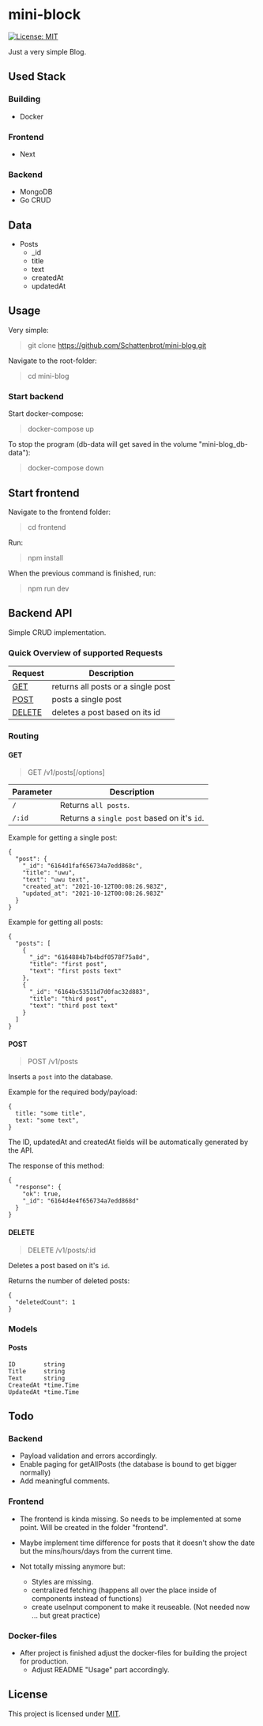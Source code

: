 # mini-block

[![License: MIT](https://img.shields.io/badge/License-MIT-yellow.svg)](https://opensource.org/licenses/MIT)

Just a very simple Blog.

## Used Stack

### Building

- Docker

### Frontend

- Next

### Backend

- MongoDB
- Go CRUD

## Data

- Posts
  - \_id
  - title
  - text
  - createdAt
  - updatedAt

## Usage

Very simple:

> git clone https://github.com/Schattenbrot/mini-blog.git

Navigate to the root-folder:

> cd mini-blog

### Start backend

Start docker-compose:

> docker-compose up

To stop the program (db-data will get saved in the volume "mini-blog_db-data"):

> docker-compose down

## Start frontend

Navigate to the frontend folder:

> cd frontend

Run:

> npm install

When the previous command is finished, run:

> npm run dev

## Backend API

Simple CRUD implementation.

### Quick Overview of supported Requests

| Request           | Description                        |
| ----------------- | ---------------------------------- |
| [GET](#get)       | returns all posts or a single post |
| [POST](#post)     | posts a single post                |
| [DELETE](#delete) | deletes a post based on its id     |

### Routing

#### GET

> GET /v1/posts[/options]

| Parameter | Description                                 |
| --------- | ------------------------------------------- |
| `/`       | Returns `all posts`.                        |
| `/:id`    | Returns a `single post` based on it's `id`. |

Example for getting a single post:

```
{
  "post": {
    "_id": "6164d1faf656734a7edd868c",
    "title": "uwu",
    "text": "uwu text",
    "created_at": "2021-10-12T00:08:26.983Z",
    "updated_at": "2021-10-12T00:08:26.983Z"
  }
}
```

Example for getting all posts:

```
{
  "posts": [
    {
      "_id": "6164884b7b4bdf0578f75a8d",
      "title": "first post",
      "text": "first posts text"
    },
    {
      "_id": "6164bc53511d7d0fac32d883",
      "title": "third post",
      "text": "third post text"
    }
  ]
}
```

#### POST

> POST /v1/posts

Inserts a `post` into the database.

Example for the required body/payload:

```
{
  title: "some title",
  text: "some text",
}
```

The ID, updatedAt and createdAt fields will be automatically generated by the API.

The response of this method:

```
{
  "response": {
    "ok": true,
    "_id": "6164d4e4f656734a7edd868d"
  }
}
```

#### DELETE

> DELETE /v1/posts/:id

Deletes a post based on it's `id`.

Returns the number of deleted posts:

```
{
  "deletedCount": 1
}
```

### Models

#### Posts

    ID        string
    Title     string
    Text      string
    CreatedAt *time.Time
    UpdatedAt *time.Time

## Todo

### Backend

- Payload validation and errors accordingly.
- Enable paging for getAllPosts (the database is bound to get bigger normally)
- Add meaningful comments.

### Frontend

- The frontend is kinda missing. So needs to be implemented at some point. Will be created in the folder "frontend".
- Maybe implement time difference for posts that it doesn't show the date but the mins/hours/days from the current time.
- Not totally missing anymore but:

  - Styles are missing.
  - centralized fetching (happens all over the place inside of components instead of functions)
  - create useInput component to make it reuseable. (Not needed now ... but great practice)

### Docker-files

- After project is finished adjust the docker-files for building the project for production.
  - Adjust README "Usage" part accordingly.

## License

This project is licensed under [MIT](LICENSE).
